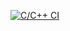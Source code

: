 [![C/C++ CI](https://github.com/ThatOtherShadow/cpp-fizzbuzz/actions/workflows/c-cpp.yml/badge.svg)](https://github.com/ThatOtherShadow/cpp-fizzbuzz/actions/workflows/c-cpp.yml)
